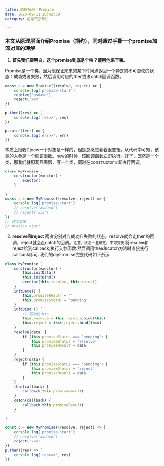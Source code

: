 ```yaml
---
title: 原理解剖：Promise
date: 2023-09-11 10:42:59
category: 前端气宗专栏

---
```


### 本文从原理层面介绍Promise（期约），同时通过手撕一个promise加深对其的理解

1. **首先我们要明白，这个promise到底是个啥？能用他来干嘛。**

Promise是一个类，因为他保证未来的某个时间点返回一个特定的不可更改的状态：成功或者失败，然后调用对应的then或者catch回调函数。
```javascript
const p = new Promise((resolve, reject) => {
    console.log('promise-start')
    resolve('asdasd')
    reject('xxx')
})

p.then((res) => {
    console.log('res>>', res)
})

p.catch((err) => {
    console.log('err>>', err)
})
```
本质上跟我们new一个对象是一样的，但是总感觉看着很变扭。从代码中可知，该类的入参是一个回调函数。new的时候，该回调函数立即执行。好了，既然是一个类，那我们就照葫芦画瓢，写一个类，同时在constructor立即执行回调。

```javascript
class MyPromise {
    constructor(exector) {
        exector()
    }
    
}
const p = new MyPromise((resolve, reject) => {
    console.log('promise-start')
    // resolve('asdasd')
    // reject('xxx')
})
// 打印结果
// promise-start

```

2. **resolve和reject**
两者分别对应成功和失败的状态。resolve就会走then的回调，reject就会走catch的回调。`注意，状态一旦确定，不可变更`
将resolve和reject给到callback,执行入参函数.然后调用then和catch方法时直接执行callback即可.
我们的diyPromise完整代码如下所示:

```javascript
class MyPromise {
    constructor(exector) {
        this.initData()
        this.initBind()
        exector(this.resolve, this.reject)
    }
    initData() {
        this.promiseResult = ''
        this.promiseStatus = 'pending'
    }
    initBind () {
        // 初始化this
        this.resolve = this.resolve.bind(this)
        this.reject = this.reject.bind(this)
    }
    resolve(data) {
        if (this.promiseStatus === 'pending') {
            this.promiseStatus = 'resolve'
            this.promiseResult = data
        }
    }
    reject(data) {
        if (this.promiseStatus === 'pending') {
            this.promiseStatus = 'reject'
            this.promiseResult = data
        }
    }
    then(callback) {
        callback(this.promiseResult)
    }
    catch(callback) {
        callback(this.promiseResult)
    }
    
}

const p = new MyPromise((resolve, reject) => {
    console.log('promise-start')
    // resolve('asdasd')
    reject('xxx')
})
p.then((res) => {
    console.log('res>>>', res)
})
```


